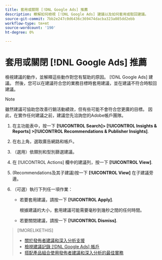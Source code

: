 ```yaml
---
title: 套用或關閉 [!DNL Google Ads] 推薦
description: 瞭解如何檢視 [!DNL Google Ads] 建議以及如何套用或駁回建議。
source-git-commit: 7bb2e247c0d6436c369474dacba323a085dd2ebb
workflow-type: tm+mt
source-wordcount: '190'
ht-degree: 0%

---
```


# 套用或關閉 [!DNL Google Ads] 推薦

檢視建議的動作，並解釋這些動作對您有幫助的原因。 [!DNL Google Ads] 建議。 然後，您可以在建議符合您的業務目標時套用建議，並在建議不符合時駁回建議。

>[!NOTE]
>
>雖然建議可協助您改善行銷活動績效，但有些可能不會符合您更廣的目標。 因此，在實作任何建議之前，建議您先洽詢您的Adobe帳戶團隊。

1. 在主功能表中，按一下 **[!UICONTROL Search]> [!UICONTROL Insights & Reports] >[!UICONTROL Recommendations & Publisher Insights]**.

1. 在右上角，選取廣告網路和帳戶。

1. （選用）依類別和型別篩選建議。

1. 在 [!UICONTROL Actions] 欄中的建議列，按一下 **[!UICONTROL View]**.

1. (Recommendations及其子建議)按一下 **[!UICONTROL View]** 在子建議旁邊。

1. （可選）執行下列任一項作業：

   * 若要套用建議，請按一下 **[!UICONTROL Apply]**.

      根據建議的大小，套用建議可能需要毫秒到幾秒之間的任何時間。

   * 若要關閉建議，請按一下 **[!UICONTROL Dismiss]**.

>[!MORELIKETHIS]
>
>* [關於發佈者建議和深入分析支援](recommendation-support.md)
>* [檢視建議記錄 [!DNL Google Ads] 帳戶](google-recommendation-view-log.md)
>* [搭配產品組合使用發佈者建議和深入分析的最佳實務](recommendation-best-practices.md)

